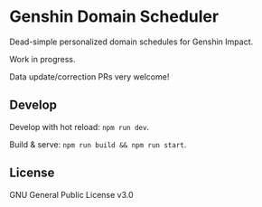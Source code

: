 # Genshin Domain Scheduler

Dead-simple personalized domain schedules for Genshin Impact.

Work in progress.

Data update/correction PRs very welcome!

## Develop

Develop with hot reload: `npm run dev`.

Build & serve: `npm run build && npm run start`.

## License

GNU General Public License v3.0
